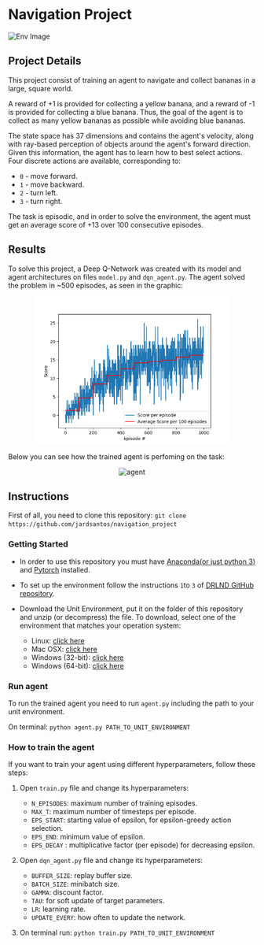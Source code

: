 # Navigation Project

![Env Image](https://s3.amazonaws.com/video.udacity-data.com/topher/2018/June/5b1ab4b0_banana/banana.gif)

## Project Details
This project consist of training an agent to navigate and collect bananas in a large, square world.

A reward of +1 is provided for collecting a yellow banana, and a reward of -1 is provided for collecting a blue banana. Thus, the goal of the agent is to collect as many yellow bananas as possible while avoiding blue bananas.

The state space has 37 dimensions and contains the agent's velocity, along with ray-based perception of objects around the agent's forward direction. Given this information, the agent has to learn how to best select actions. Four discrete actions are available, corresponding to:

- `0` - move forward.
- `1` - move backward.
- `2` - turn left.
- `3` - turn right.

The task is episodic, and in order to solve the environment, the agent must get an average score of +13 over 100 consecutive episodes.

## Results

To solve this project, a Deep Q-Network was created with its model and agent architectures on files `model.py` and `dqn_agent.py`. The agent solved the problem in ~500 episodes, as seen in the graphic:

<p align=center><img src="output/plot_scores.png" alt="scores" width="400"/></p>

Below you can see how the trained agent is perfoming on the task:

<p align=center><img src="output/banana.gif" alt="agent" width="400" height="200"/></p>


## Instructions

First of all, you need to clone this repository: `git clone https://github.com/jardsantos/navigation_project`

### Getting Started

- In order to use this repository you must have [Anaconda(or just python 3)](https://www.anaconda.com/distribution/) and [Pytorch](https://pytorch.org/get-started/locally/) installed.

- To set up the environment follow the instructions `1`to `3` of [DRLND GitHub repository](https://github.com/udacity/deep-reinforcement-learning#dependencies).

- Download the Unit Environment, put it on the folder of this repository and unzip (or decompress) the file. To download, select one of the environment that matches your operation system:
    - Linux: [click here](https://s3-us-west-1.amazonaws.com/udacity-drlnd/P1/Banana/Banana_Linux.zip)
    - Mac OSX: [click here](https://s3-us-west-1.amazonaws.com/udacity-drlnd/P1/Banana/Banana.app.zip)
    - Windows (32-bit): [click here](https://s3-us-west-1.amazonaws.com/udacity-drlnd/P1/Banana/Banana_Windows_x86.zip)
    - Windows (64-bit): [click here](https://s3-us-west-1.amazonaws.com/udacity-drlnd/P1/Banana/Banana_Windows_x86_64.zip)


### Run agent

To run the trained agent you need to run `agent.py` including the path to your unit environment.

On terminal: `python agent.py PATH_TO_UNIT_ENVIRONMENT`

### How to train the agent

If you want to train your agent using different hyperparameters, follow these steps:

1. Open `train.py` file and change its hyperparameters:
    - `N_EPISODES`: maximum number of training episodes.
    - `MAX_T`: maximum number of timesteps per episode.
    - `EPS_START`: starting value of epsilon, for epsilon-greedy action selection.
    - `EPS_END`: minimum value of epsilon.
    - `EPS_DECAY` : multiplicative factor (per episode) for decreasing epsilon.

2. Open `dqn_agent.py` file and change its hyperparameters:
    - `BUFFER_SIZE`: replay buffer size.
    - `BATCH_SIZE`: minibatch size.
    - `GAMMA`: discount factor.
    - `TAU`: for soft update of target parameters.
    - `LR`: learning rate.
    - `UPDATE_EVERY`: how often to update the network.

3. On terminal run: `python train.py PATH_TO_UNIT_ENVIRONMENT`